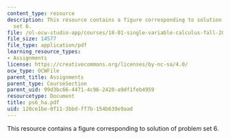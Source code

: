 ```yaml
---
content_type: resource
description: This resource contains a figure corresponding to solution of problem
  set 6.
file: /ol-ocw-studio-app/courses/18-01-single-variable-calculus-fall-2005/120ce1be0f113bbdff7b154b639e9aad_ps6_ha.pdf
file_size: 14577
file_type: application/pdf
learning_resource_types:
- Assignments
license: https://creativecommons.org/licenses/by-nc-sa/4.0/
ocw_type: OCWFile
parent_title: Assignments
parent_type: CourseSection
parent_uid: 99d3bc66-4471-4c96-2420-a9df1feb4959
resourcetype: Document
title: ps6_ha.pdf
uid: 120ce1be-0f11-3bbd-ff7b-154b639e9aad
---
```

This resource contains a figure corresponding to solution of problem set 6.